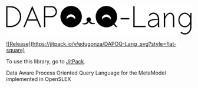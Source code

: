 ![DAPOQ-Lang](/doc/images/name.png)


[![Release](https://jitpack.io/v/edugonza/DAPOQ-Lang
.svg?style=flat-square)](https://jitpack.io/#edugonza/DAPOQ-Lang
)


To use this library, go to [JitPack](https://jitpack.io/#edugonza/DAPOQ-Lang).

Data Aware Process Oriented Query Language for the MetaModel implemented in OpenSLEX
